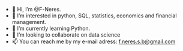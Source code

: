 - 👋 Hi, I’m @F-Neres.
- 👀 I’m interested in python, SQL, statistics, economics and financial management.
- 🌱 I’m currently learning Python.
- 💞️ I’m looking to collaborate on data science
- 📫 You can reach me by my e-mail adress: f.neres.s.b@gmail.com

<!---
F-Neres/F-Neres is a ✨ special ✨ repository because its `README.md` (this file) appears on your GitHub profile.
You can click the Preview link to take a look at your changes.
--->
